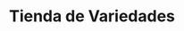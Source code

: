 ---
title: "Tienda de Variedades"
url: /ciudad-satelite/tienda-de-variedades-calle-14/
shop: Lebensmittel
---